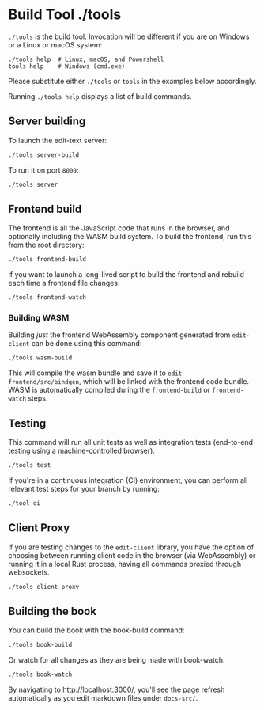 # Build Tool ./tools

`./tools` is the build tool. Invocation will be different if you are on Windows or a Linux or macOS system:

```
./tools help  # Linux, macOS, and Powershell
tools help    # Windows (cmd.exe)
```

Please substitute either `./tools` or `tools` in the examples below accordingly.

Running `./tools help` displays a list of build commands.

## Server building

To launch the edit-text server:

```sh
./tools server-build
```

To run it on port `8000`:

```sh
./tools server
```

## Frontend build

The frontend is all the JavaScript code that runs in the browser, and optionally including the WASM build system. To build the frontend, run this from the root directory:

```sh
./tools frontend-build
```

If you want to launch a long-lived script to build the frontend and rebuild each time a frontend file changes:

```sh
./tools frontend-watch
```

### Building WASM

Building *just* the frontend WebAssembly component generated from `edit-client` can be done using this command:

```sh
./tools wasm-build
```

This will compile the wasm bundle and save it to `edit-frontend/src/bindgen`, which will be linked with the frontend code bundle. WASM is automatically compiled during the `frontend-build` or `frontend-watch` steps.

## Testing

This command will run all unit tests as well as integration tests (end-to-end testing using a machine-controlled browser).

```sh
./tools test
```

If you're in a continuous integration (CI) environment, you can perform all relevant test steps for your branch by running:

```sh
./tool ci
```

## Client Proxy

If you are testing changes to the `edit-client` library, you have the option of choosing between running client code in the browser (via WebAssembly) or running it in a local Rust process, having all commands proxied through websockets.

```sh
./tools client-proxy
```

## Building the book

You can build the book with the book-build command:

```sh
./tools book-build
```

Or watch for all changes as they are being made with book-watch.

```sh
./tools book-watch
```

By navigating to <http://localhost:3000/>, you'll see the page refresh automatically as you edit markdown files under `docs-src/`.
